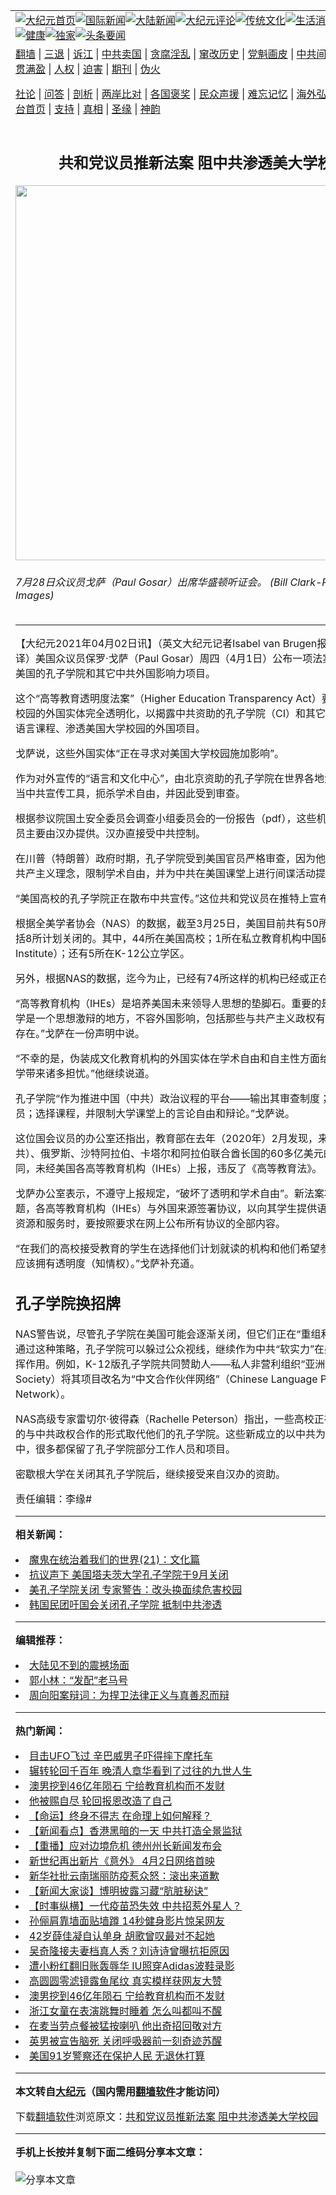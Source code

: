 <a name="1" id="1" target="_blank"></a><span id="1"></span>
<table align=center border="0"><tr><td colspan="2" VALIGN=TOP><a href="https://github.com/jjdlwc348/djy/blob/master/gb/nf1351518.md#1"><img src="https://raw.githubusercontent.com/jjdlwc348/www/master/t/djy/1.jpg" title="大纪元首页" alt="大纪元首页"></a><a href="https://github.com/jjdlwc348/djy/blob/master/gb/n24hr.md#1"><img src="https://raw.githubusercontent.com/jjdlwc348/www/master/t/djy/3.jpg" title="国际新闻" alt="国际新闻"></a><a href="https://github.com/jjdlwc348/djy/blob/master/gb/nsc413.md#1"><img src="https://raw.githubusercontent.com/jjdlwc348/www/master/t/djy/4.jpg" title="大陆新闻" alt="大陆新闻"></a><a href="https://github.com/jjdlwc348/djy/blob/master/gb/news392.md#1"><img src="https://raw.githubusercontent.com/jjdlwc348/www/master/t/djy/5.jpg" title="大纪元评论" alt="大纪元评论"></a><a href="https://github.com/jjdlwc348/djy/blob/master/gb/news2007.md#1"><img src="https://raw.githubusercontent.com/jjdlwc348/www/master/t/djy/6.jpg" title="传统文化" alt="传统文化"></a><a href="https://github.com/jjdlwc348/djy/blob/master/gb/news2008.md#1"><img src="https://raw.githubusercontent.com/jjdlwc348/www/master/t/djy/7.jpg" title="生活消费" alt="生活消费"></a><a href="https://github.com/jjdlwc348/djy/blob/master/gb/ncyule.md#1"><img src="https://raw.githubusercontent.com/jjdlwc348/www/master/t/djy/8.jpg" title="娱乐休闲" alt="娱乐休闲"></a><a href="https://github.com/jjdlwc348/djy/blob/master/gb/nsc1002.md#1"><img src="https://raw.githubusercontent.com/jjdlwc348/www/master/t/djy/9.jpg" title="健康" alt="健康"></a><a href="https://github.com/jjdlwc348/djy/blob/master/gb/nf6092.md#1"><img src="https://raw.githubusercontent.com/jjdlwc348/www/master/t/djy/10a.jpg" title="独家" alt="独家"></a><a href="https://github.com/jjdlwc348/djy/blob/master/gb/nf4514.md#1"><img src="https://raw.githubusercontent.com/jjdlwc348/www/master/t/djy/12a.jpg" title="头条要闻" alt="头条要闻"></a></td></tr>
<tr><td colspan="2" VALIGN=TOP><a target="_blank" href="https://github.com/jjdlwc348/www/blob/master/README.md?zsrh#1">翻墙</a> | <a target="_blank" href="https://github.com/jjdlwc348/djy/blob/master/gb/nf5657.md#1">三退</a> | <a target="_blank" href="https://github.com/jjdlwc348/djy/blob/master/gb/nf6124.md#1">诉江</a> | <a target="_blank" href="https://github.com/jjdlwc348/djy/blob/master/gb/nf1176117.md#1">中共卖国</a> | <a target="_blank" href="https://github.com/jjdlwc348/djy/blob/master/gb/nf5773.md#1">贪腐淫乱</a> | <a target="_blank" href="https://github.com/jjdlwc348/djy/blob/master/gb/nf1176115.md#1">窜改历史</a> | <a target="_blank" href="https://github.com/jjdlwc348/djy/blob/master/gb/nf1176107.md#1">党魁画皮</a> | <a target="_blank" href="https://github.com/jjdlwc348/djy/blob/master/gb/nf1320400.md#1">中共间谍</a> | <a target="_blank" href="https://github.com/jjdlwc348/djy/blob/master/gb/nf1176114.md#1">破坏传统</a> | <a target="_blank" href="https://github.com/jjdlwc348/ntdtv/blob/master/gb/prog447_1.md#1">恶贯满盈</a> | <a target="_blank" href="https://github.com/jjdlwc348/djy/blob/master/gb/ncid278.md#1">人权</a> | <a target="_blank" href="https://github.com/jjdlwc348/djy/blob/master/gb/nf1176111.md#1">迫害</a> | <a target="_blank" href="https://gitlab.com/szzdlab/mh-qikan/blob/master/README.md#1">期刊</a> | <a target="_blank" href="https://github.com/jjdlwc348/djy/blob/master/gb/nf5562.md#1">伪火</a></p><p><a target="_blank" href="https://github.com/jjdlwc348/djy/blob/master/gb/9p.md#1">社论</a> | <a target="_blank" href="https://github.com/jjdlwc348/djy/blob/master/gb/nf4378.md#1">问答</a> | <a target="_blank" href="https://github.com/jjdlwc348/djy/blob/master/gb/nf5792.md#1">剖析</a> | <a target="_blank" href="https://github.com/jjdlwc348/djy/blob/master/gb/nf5735.md#1">两岸比对</a> | <a target="_blank" href="https://github.com/jjdlwc348/djy/blob/master/gb/nf6119.md#1">各国褒奖</a> | <a target="_blank" href="https://github.com/jjdlwc348/djy/blob/master/gb/nf6120.md#1">民众声援</a> | <a target="_blank" href="https://github.com/jjdlwc348/djy/blob/master/gb/nf1188594.md#1">难忘记忆</a> | <a target="_blank" href="https://github.com/jjdlwc348/djy/blob/master/gb/nf3180.md#1">海外弘传</a> | <a target="_blank" href="https://github.com/jjdlwc348/djy/blob/master/gb/nf5410.md#1">万人上访</a> | <a target="_blank" href="https://github.com/jjdlwc348/www/blob/master/README.md?zsrh#1">平台首页</a> | <a target="_blank" href="https://github.com/jjdlwc348/djy/blob/master/gb/nf4386.md#1">支持</a> | <a target="_blank" href="https://github.com/jjdlwc348/djy/blob/master/gb/nf4389.md#1">真相</a> | <a target="_blank" href="https://github.com/jjdlwc348/djy/blob/master/gb/nf5790.md#1">圣缘</a> | <a target="_blank" href="https://github.com/jjdlwc348/djy/blob/master/gb/nf4786.md#1">神韵</a></td></tr>
<tr><td VALIGN=TOP width="626"><h2 align=center>共和党议员推新法案 阻中共渗透美大学校园</h2>
<img width="600" src="https://i.epochtimes.com/assets/uploads/2020/12/GettyImages-1227814984-600x400.jpg" />
<h6>7月28日众议员戈萨（Paul Gosar）出席华盛顿听证会。 (Bill Clark-Pool/Getty Images)
</h6>
<hr>
	<p>【大纪元2021年04月02日讯】（英文大纪元记者Isabel van Brugen报导／李言编译）美国众议员保罗·<ahref="https://github.com/jjdlwc348/djy/blob/master/gb/tag/%E6%88%88%E8%90%A8.md#1">戈萨</a>（Paul Gosar）周四（4月1日）公布一项<ahref="https://github.com/jjdlwc348/djy/blob/master/gb/tag/%E6%B3%95%E6%A1%88.md#1">法案</a>，旨在揭露美国的<ahref="https://github.com/jjdlwc348/djy/blob/master/gb/tag/%E5%AD%94%E5%AD%90%E5%AD%A6%E9%99%A2.md#1">孔子学院</a>和其它中共外国影响力项目。</p>
<p>这个“高等教育透明度<ahref="https://github.com/jjdlwc348/djy/blob/master/gb/tag/%E6%B3%95%E6%A1%88.md#1">法案</a>”（Higher Education Transparency Act）要求进驻美国校园的外国实体完全透明化，以揭露中共资助的<ahref="https://github.com/jjdlwc348/djy/blob/master/gb/tag/%E5%AD%94%E5%AD%90%E5%AD%A6%E9%99%A2.md#1">孔子学院</a>（CI）和其它伪装成文化和语言课程、渗透美国大学校园的外国项目。</p>
<p><ahref="https://github.com/jjdlwc348/djy/blob/master/gb/tag/%E6%88%88%E8%90%A8.md#1">戈萨</a>说，这些外国实体“正在寻求对美国大学校园施加影响”。</p>
<p>作为对外宣传的“语言和文化中心”，由北京资助的孔子学院在世界各地大学校园中充当中共宣传工具，扼杀学术自由，并因此受到审查。</p>
<p>根据参议院国土安全委员会调查小组委员会的一份报告（<ahref="https://www.hsgac.senate.gov/imo/media/doc/PSI%20Report%20China's%20Impact%20on%20the%20US%20Education%20System.pdf" target="_blank" rel="noopener noreferrer">pdf</a>），这些机构的资金和人员主要由汉办提供。汉办直接受中共控制。</p>
<p>在川普（特朗普）政府时期，孔子学院受到美国官员严格审查，因为他们担心其传播共产主义理念，限制学术自由，并为中共在美国课堂上进行间谍活动提供便利。</p>
<p>“美国高校的孔子学院正在散布中共宣传。”这位共和党议员在推特上宣布该法案时说。</p>
<p>根据全美学者协会（NAS）的数据，截至3月25日，美国目前共有50所孔子学院，包括8所计划关闭的。其中，44所在美国高校；1所在私立教育机构中国研究院（China Institute）；还有5所在K-12公立学区。</p>
<p>另外，根据NAS的数据，迄今为止，已经有74所这样的机构已经或正在关闭。</p>
<p>“高等教育机构（IHEs）是培养美国未来领导人思想的垫脚石。重要的是，学院和大学是一个思想激辩的地方，不容外国影响，包括那些与共产主义政权有关系的影响力存在。”戈萨在一份声明中说。</p>
<p>“不幸的是，伪装成文化教育机构的外国实体在学术自由和自主性方面给我们的公立大学带来诸多担忧。”他继续说道。</p>
<p>孔子学院“作为推进中国（中共）政治议程的平台——输出其审查制度；控制学术人员；选择课程，并限制大学课堂上的言论自由和辩论。”戈萨说。</p>
<p>这位国会议员的办公室还指出，教育部在去年（2020年）2月发现，来自中国（中共）、俄罗斯、沙特阿拉伯、卡塔尔和阿拉伯联合酋长国的60多亿美元的礼物和合同，未经美国各高等教育机构（IHEs）上报，违反了《高等教育法》。</p>
<p>戈萨办公室表示，不遵守上报规定，“破坏了透明和学术自由”。新法案将解决这些问题，各高等教育机构（IHEs）与外国来源签署协议，以向其学生提供语言和文化教学资源和服务时，要按照要求在网上公布所有协议的全部内容。</p>
<p>“在我们的高校接受教育的学生在选择他们计划就读的机构和他们希望参加的课程时，应该拥有透明度（知情权）。”戈萨补充道。</p>
<h2>孔子学院换招牌</h2>
<p>NAS警告说，尽管孔子学院在美国可能会逐渐关闭，但它们正在“重组和重塑品牌”。通过这种策略，孔子学院可以躲过公众视线，继续作为中共“软实力”在美国校园里发挥作用。例如，K-12版孔子学院共同赞助人——私人非营利组织“亚洲协会”（Asia Society）将其项目改名为“中文合作伙伴网络”（Chinese Language Partner Network）。</p>
<p>NAS高级专家雷切尔·彼得森（Rachelle Peterson）指出，一些高校正在用其它类似的与中共政权合作的形式取代他们的孔子学院。这些新成立的以中共为中心的计划中，很多都保留了孔子学院部分工作人员和项目。</p>
<p>密歇根大学在关闭其孔子学院后，继续接受来自汉办的资助。</p>
<p>责任编辑：李缘#</p>
	
<hr>


<strong>相关新闻：</strong>
<li><a href="https://github.com/jjdlwc348/djy/blob/master/gb/18/7/28/n10597706.md#1">魔鬼在统治着我们的世界(21)：文化篇</a></li>
<li><a href="https://github.com/jjdlwc348/djy/blob/master/gb/21/3/17/n12818413.md#1">抗议声下 美国塔夫茨大学孔子学院于9月关闭</a></li>
<li><a href="https://github.com/jjdlwc348/djy/blob/master/gb/21/3/22/n12828330.md#1">美孔子学院关闭 专家警告：改头换面续危害校园</a></li>
<li><a href="https://github.com/jjdlwc348/djy/blob/master/gb/21/3/27/n12839497.md#1">韩国民团吁国会关闭孔子学院 抵制中共渗透</a></li>
<hr>


<strong>编辑推荐：</strong>
<li><a href="https://github.com/jjdlwc348/djy/blob/master/gb/13/11/27/n4020290.md?dfh#1" target="_blank">大陆见不到的震撼场面</a></li><li><a href="https://github.com/tsiac2612/djy/blob/master/gb/18/7/24/n10585277.md#1" target="_blank">郭小林：“发配”老马号</a></li><li><a href="https://github.com/tsiac2612/djy/blob/master/gb/16/9/14/n8301021.md#1" target="_blank">周向阳案辩词：为捍卫法律正义与真善忍而辩</a></li>
<hr>

<strong>热门新闻：</strong>
<li><a href="https://github.com/jjdlwc348/djy/blob/master/gb/21/3/30/n12845600.md#1">目击UFO飞过 辛巴威男子吓得摔下摩托车</a></li>
<li><a href="https://github.com/jjdlwc348/djy/blob/master/gb/21/3/26/n12838188.md#1">辗转轮回千百年 晚清人章华看到了过往的九世人生</a></li>
<li><a href="https://github.com/jjdlwc348/djy/blob/master/gb/21/3/31/n12847603.md#1">澳男挖到46亿年陨石 宁给教育机构而不发财</a></li>
<li><a href="https://github.com/jjdlwc348/djy/blob/master/gb/21/3/16/n12815100.md#1">他被赐自尽  轮回报恩改造了自己</a></li>
<li><a href="https://github.com/jjdlwc348/djy/blob/master/gb/21/3/8/n12797082.md#1">【命运】终身不得志 在命理上如何解释？</a></li>
<li><a href="https://github.com/jjdlwc348/djy/blob/master/gb/21/4/1/n12852631.md#1">【新闻看点】香港黑暗的一天 中共打造全景监狱</a></li>
<li><a href="https://github.com/jjdlwc348/djy/blob/master/gb/21/3/31/n12850011.md#1">【重播】应对边境危机 德州州长新闻发布会</a></li>
<li><a href="https://github.com/jjdlwc348/djy/blob/master/gb/21/4/1/n12852110.md#1">新世纪再出新片《意外》 4月2日网络首映</a></li>
<li><a href="https://github.com/jjdlwc348/djy/blob/master/gb/21/3/31/n12849521.md#1">新华社批云南瑞丽防疫惹众怒：滚出来道歉</a></li>
<li><a href="https://github.com/jjdlwc348/djy/blob/master/gb/21/3/31/n12847432.md#1">【新闻大家谈】博明披露习藏“肮脏秘诀”</a></li>
<li><a href="https://github.com/jjdlwc348/djy/blob/master/gb/21/3/30/n12846946.md#1">【时事纵横】一代疫苗恐失效 中共招惹外星人？</a></li>
<li><a href="https://github.com/jjdlwc348/djy/blob/master/gb/21/3/31/n12849375.md#1">孙俪肩靠墙面贴墙蹲 14秒健身影片惊呆网友</a></li>
<li><a href="https://github.com/jjdlwc348/djy/blob/master/gb/21/3/31/n12849753.md#1">42岁薛佳凝自认单身 胡歌曾叹最对不起她</a></li>
<li><a href="https://github.com/jjdlwc348/djy/blob/master/gb/21/3/30/n12846924.md#1">吴奇隆接夫妻档真人秀？刘诗诗曾曝抗拒原因</a></li>
<li><a href="https://github.com/jjdlwc348/djy/blob/master/gb/21/3/30/n12846587.md#1">遭小粉红翻旧账轰辱华 IU照穿Adidas波鞋录影</a></li>
<li><a href="https://github.com/jjdlwc348/djy/blob/master/gb/21/4/2/n12852864.md#1">高圆圆零滤镜露鱼尾纹 真实模样获网友大赞</a></li>
<li><a href="https://github.com/jjdlwc348/djy/blob/master/gb/21/3/31/n12847603.md#1">澳男挖到46亿年陨石 宁给教育机构而不发财</a></li>
<li><a href="https://github.com/jjdlwc348/djy/blob/master/gb/21/4/1/n12850869.md#1">浙江女童在表演跳舞时睡着 怎么叫都叫不醒</a></li>
<li><a href="https://github.com/jjdlwc348/djy/blob/master/gb/21/3/31/n12847895.md#1">在麦当劳点餐被猛按喇叭 他出奇招回敬对方</a></li>
<li><a href="https://github.com/jjdlwc348/djy/blob/master/gb/21/4/1/n12850478.md#1">英男被宣告脑死 关闭呼吸器前一刻奇迹苏醒</a></li>
<li><a href="https://github.com/jjdlwc348/djy/blob/master/gb/21/3/31/n12848194.md#1">美国91岁警察还在保护人民 无退休打算</a></li>
<hr>

<strong>本文转自<a href="https://www.epochtimes.com">大纪元</a>（国内需用<a href="https://github.com/jjdlwc348/www/blob/master/README.md#8">翻墙软件</a>才能访问）</strong><p>下载<a href="https://github.com/jjdlwc348/www/blob/master/README.md#8">翻墙软件</a>浏览原文：<a href="https://www.epochtimes.com/gb/21/4/2/n12854649.htm">共和党议员推新法案 阻中共渗透美大学校园</a></p><hr>

<strong>手机上长按并复制下面二维码分享本文章：</strong><br><br><img src="https://chart.apis.google.com/chart?cht=qr&chs=240x240&choe=UTF-8&chld=M|2&chl=https://github.com/jjdlwc348/djy/blob/master/gb/21/4/2/n12854649.md%231" title="分享本文章"></td><td VALIGN=TOP><a href="https://github.com/jjdlwc348/djy/blob/master/gb/16/1/21/n4622075.md?dfh#1" target="_blank"><img src="https://raw.githubusercontent.com/jjdlwc348/djy/master/gb/300/wei-f1.jpg" title="中共的伪火骗局"  alt="中共的伪火骗局"></a><br><a href="https://github.com/jjdlwc348/www/blob/master/README.md?dfh#9" target="_blank"><img src="https://raw.githubusercontent.com/jjdlwc348/djy/master/gb/300/yong-h.jpg" title="永恒的见证"  alt="永恒的见证"></a><br><a href="https://github.com/jjdlwc348/djy/blob/master/gb/13/9/29/n3974789.md?dfh#1" target="_blank"><img src="https://raw.githubusercontent.com/jjdlwc348/djy/master/gb/300/shang-lnz.jpg" title="善良女子被中共投男牢"  alt="善良女子被中共投男牢"></a><br><a href="https://github.com/jjdlwc348/djy/blob/master/gb/16/3/16/n4663449.md?dfh#1" target="_blank"><img src="https://raw.githubusercontent.com/jjdlwc348/djy/master/gb/300/huo-z3.jpg" title="警卫目击活摘器官"  alt="警卫目击活摘器官"></a><br><a href="https://github.com/jjdlwc348/djy/blob/master/gb/16/8/7/n8177641.md?dfh#1" target="_blank"><img src="https://raw.githubusercontent.com/jjdlwc348/djy/master/gb/300/huo-z4.jpg" title="证人描述活摘恐怖"  alt="证人描述活摘恐怖"></a><br><a href="https://github.com/jjdlwc348/djy/blob/master/gb/10/4/19/n2881569.md?dfh#1" target="_blank"><img src="https://raw.githubusercontent.com/jjdlwc348/djy/master/gb/300/huo-z1.jpg" title="揭开活摘器官黑幕"  alt="揭开活摘器官黑幕"></a><br><a href="https://github.com/jjdlwc348/djy/blob/master/gb/10/11/7/n3077476.md?dfh#1" target="_blank"><img src="https://raw.githubusercontent.com/jjdlwc348/djy/master/gb/300/ma-ks.jpg" title="马克思的成魔之路"  alt="马克思的成魔之路"></a><br><a href="https://github.com/jjdlwc348/djy/blob/master/gb/14/6/9/n4173977.md?dfh#1" target="_blank"><img src="https://raw.githubusercontent.com/jjdlwc348/djy/master/gb/300/chang-zs.jpg" title="藏字石 蕴天机"  alt="藏字石 蕴天机"></a><br><a href="https://github.com/jjdlwc348/djy/blob/master/gb/18/5/10/n10381511.md?dfh#1" target="_blank"><img src="https://raw.githubusercontent.com/jjdlwc348/djy/master/gb/300/st1.jpg" title="关注三亿人三退"  alt="关注三亿人三退"></a><br><a href="https://github.com/jjdlwc348/djy/blob/master/gb/18/3/21/n10237682.md?dfh#1" target="_blank"><img src="https://raw.githubusercontent.com/jjdlwc348/djy/master/gb/300/jie-t.jpg" title="解体中共复兴中华"  alt="解体中共复兴中华"></a><br><a href="https://github.com/jjdlwc348/djy/blob/master/gb/9/2/9/n2422991.md?dfh#1" target="_blank"><img src="https://raw.githubusercontent.com/jjdlwc348/djy/master/gb/300/gao-zs.jpg" title="中共迫害良心律师"  alt="中共迫害良心律师"></a><br><a href="https://github.com/jjdlwc348/djy/blob/master/gb/18/12/9/n10900044.md?dfh#1" target="_blank"><img src="https://raw.githubusercontent.com/jjdlwc348/djy/master/gb/300/sj1.jpg" title="三百多万人举报江泽民"  alt="三百多万人举报江泽民"></a><br><a href="https://github.com/jjdlwc348/djy/blob/master/gb/18/8/28/n10672014.md?dfh#1" target="_blank"><img src="https://raw.githubusercontent.com/jjdlwc348/djy/master/gb/300/sj2.jpg" title="这些官员为何起诉江泽民"  alt="这些官员为何起诉江泽民"></a><br><a href="https://github.com/jjdlwc348/djy/blob/master/gb/8/12/18/n2367165.md?dfh#1" target="_blank"><img src="https://raw.githubusercontent.com/jjdlwc348/djy/master/gb/300/liangan.jpg" title="海峡两岸的强烈对比"  alt="海峡两岸的强烈对比"></a><br><a href="https://github.com/jjdlwc348/djy/blob/master/gb/15/12/10/n4593139.md?dfh#1" target="_blank"><img src="https://raw.githubusercontent.com/jjdlwc348/djy/master/gb/300/jia-ndzl.jpg" title="加拿大总理的贺信"  alt="加拿大总理的贺信"></a><br><a href="https://github.com/jjdlwc348/djy/blob/master/gb/11/6/17/n3289382.md?dfh#1" target="_blank"><img src="https://raw.githubusercontent.com/jjdlwc348/djy/master/gb/300/xiao-wd.jpg" title="探寻真相兼听则明"  alt="探寻真相兼听则明"></a><br><a href="https://github.com/jjdlwc348/djy/blob/master/gb/18/10/27/n10812623.md?dfh#1" target="_blank"><img src="https://raw.githubusercontent.com/jjdlwc348/djy/master/gb/300/yindu.jpg" title="印度媒体报道东方"  alt="印度媒体报道东方"></a><br><a href="https://github.com/jjdlwc348/djy/blob/master/gb/18/6/9/n10469652.md?dfh#1" target="_blank"><img src="https://raw.githubusercontent.com/jjdlwc348/djy/master/gb/300/xie-j.jpg" title="不一样的海外校园"  alt="不一样的海外校园"></a><br><a href="https://github.com/jjdlwc348/djy/blob/master/gb/7/4/5/n1669415.md?dfh#1" target="_blank"><img src="https://raw.githubusercontent.com/jjdlwc348/djy/master/gb/300/li-up.jpg" title="从大师到徒弟的传奇"  alt="从大师到徒弟的传奇"></a><br><a href="https://github.com/jjdlwc348/djy/blob/master/gb/17/5/26/n9191512.md?dfh#1" target="_blank"><img src="https://raw.githubusercontent.com/jjdlwc348/djy/master/gb/300/zfl2.jpg" title="亿万人与东方一本奇书"  alt="亿万人与东方一本奇书"></a><br><a href="https://github.com/jjdlwc348/djy/blob/master/gb/13/11/27/n4020290.md?dfh#1" target="_blank"><img src="https://raw.githubusercontent.com/jjdlwc348/djy/master/gb/300/zhen-h.jpg" title="大陆见不到的震撼场面"  alt="大陆见不到的震撼场面"></a><br><a href="https://github.com/jjdlwc348/djy/blob/master/gb/15/7/17/n4482910.md?dfh#1" target="_blank"><img src="https://raw.githubusercontent.com/jjdlwc348/djy/master/gb/300/dalu-sk.jpg" title="人心向善 大陆当初盛况"  alt="人心向善 大陆当初盛况"></a><br><a href="https://github.com/jjdlwc348/djy/blob/master/gb/19/1/5/n10955468.md?dfh#1" target="_blank"><img src="https://raw.githubusercontent.com/jjdlwc348/djy/master/gb/300/zfl1.jpg" title="追寻真理 这书讲什么"  alt="追寻真理 这书讲什么"></a><br><a href="https://github.com/jjdlwc348/www/blob/master/README.md?dfh#1" target="_blank"><img src="https://raw.githubusercontent.com/jjdlwc348/djy/master/gb/300/fq1.jpg" title="下载免费翻墙软件"  alt="下载免费翻墙软件"></a><br></td></tr></table>
